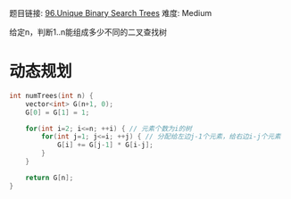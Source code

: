题目链接: [96.Unique Binary Search Trees][1]
难度: Medium

给定n，判断1..n能组成多少不同的二叉查找树

# 动态规划

```cpp
int numTrees(int n) {
    vector<int> G(n+1, 0);
    G[0] = G[1] = 1;

    for(int i=2; i<=n; ++i) { // 元素个数为i的树
        for(int j=1; j<=i; ++j) { // 分配给左边j-1个元素，给右边i-j个元素
            G[i] += G[j-1] * G[i-j];
        }
    }

    return G[n];
}
```

[1]: https://leetcode.com/problems/unique-binary-search-trees/